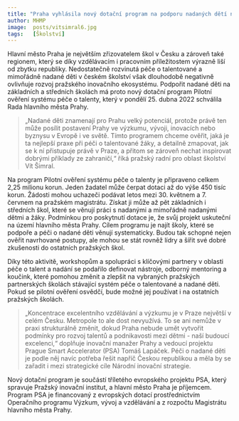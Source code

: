 ```yaml
---
title: "Praha vyhlásila nový dotační program na podporu nadaných dětí na základních a středních školách"
author: MHMP
image: 	posts/vitsimral6.jpg
tags:   [Školství]
---
```


Hlavní město Praha je největším zřizovatelem škol v Česku a zároveň také regionem, který se díky vzdělávacím i pracovním příležitostem výrazně liší od zbytku republiky. Nedostatečně rozvinutá péče o talentované a mimořádně nadané děti v českém školství však dlouhodobě negativně ovlivňuje rozvoj pražského inovačního ekosystému. Podpořit nadané děti na základních a středních školách má proto nový dotační program Pilotní ověření systému péče o talenty, který v pondělí 25. dubna 2022 schválila Rada hlavního města Prahy.

> „Nadané děti znamenají pro Prahu velký potenciál, protože právě ten může posílit postavení Prahy ve výzkumu, vývoji, inovacích nebo byznysu v Evropě i ve světě. Tímto programem chceme ověřit, jaká je ta nejlepší praxe při péči o talentované žáky, a detailně zmapovat, jak se k ní přistupuje právě v Praze, a přitom se zároveň nechat inspirovat dobrými příklady ze zahraničí,“ říká pražský radní pro oblast školství Vít Šimral.

Na program Pilotní ověření systému péče o talenty je připraveno celkem 2,25 milionu korun. Jeden žadatel může čerpat dotaci až do výše 450 tisíc korun. Žádosti mohou uchazeči podávat letos mezi 30. květnem a 7. červnem na pražském magistrátu. Získat ji může až pět základních i středních škol, které se věnují práci s nadanými a mimořádně nadanými dětmi a žáky. Podmínkou pro poskytnutí dotace je, že svůj projekt uskuteční na území hlavního města Prahy. Cílem programu je najít školy, které se podpoře a péči o nadané děti věnují systematicky. Budou tak schopné nejen ověřit navrhované postupy, ale mohou se stát rovněž lídry a šířit své dobré zkušenosti do ostatních pražských škol.

Díky této aktivitě, workshopům a spolupráci s klíčovými partnery v oblasti péče o talent a nadání se podařilo definovat nástroje, odborný mentoring a koučink, které pomohou změnit a zlepšit na vybraných pražských partnerských školách stávající systém péče o talentované a nadané děti. Pokud se pilotní ověření osvědčí, bude možné jej používat i na ostatních pražských školách.

> „Koncentrace excelentního vzdělávání a výzkumu je v Praze největší v celém Česku. Metropole to ale dost nevyužívá. To se ani nemůže v praxi strukturálně změnit, dokud Praha nebude umět vytvořit podmínky pro rozvoj talentů a podnikavosti mezi dětmi - naší budoucí excelenci,“ doplňuje inovační manažer Prahy a vedoucí projektu Prague Smart Accelerator (PSA) Tomáš Lapáček. Péči o nadané děti je podle něj navíc potřeba řešit napříč Českou republikou a měla by se zařadit i mezi strategické cíle Národní inovační strategie. 

Nový dotační program je součástí tříletého evropského projektu PSA, který spravuje Pražský inovační institut, a hlavní město Praha je příjemcem. Program PSA je financovaný z evropských dotací prostřednictvím Operačního programu Výzkum, vývoj a vzdělávání a z rozpočtu Magistrátu hlavního města Prahy.
